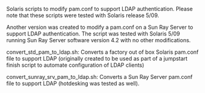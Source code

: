 Solaris scripts to modify pam.conf to support LDAP authentication.
Please note that these scripts were tested with Solaris release 5/09.

Another version was created to modify a pam.conf on a Sun Ray Server to support LDAP authentication.
The script was tested with Solaris 5/09 running Sun Ray Server software version 4.2 with no other modifications.

convert_std_pam_to_ldap.sh: Converts a factory out of box Solaris pam.conf file to support LDAP (originally created to be used as part of a jumpstart finish script to automate configuration of LDAP clients)

convert_sunray_srv_pam_to_ldap.sh: Converts a Sun Ray Server pam.conf file to support LDAP (hotdesking was tested as well).

